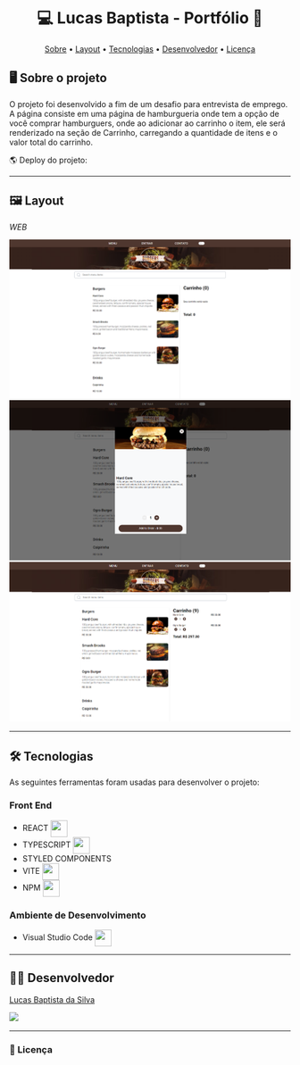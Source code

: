 <h1 align="center"> 💻 Lucas Baptista - Portfólio 🚀 </h1>

<p align="center">
 <a href="#-sobre-o-projeto">Sobre</a> •
 <a href="#-layout">Layout</a> • 
 <a href="#-tecnologias">Tecnologias</a> • 
 <a href="#-autor">Desenvolvedor</a> • 
 <a href="#user-content--licença">Licença</a>
</p>

## 🖥️ Sobre o projeto

O projeto foi desenvolvido a fim de um desafio para entrevista de emprego. 
A página consiste em uma página de hamburgueria onde tem a opção de você comprar hamburguers, onde ao adicionar ao carrinho o item, ele será renderizado na seção de Carrinho, carregando a quantidade de itens e o valor total do carrinho.

🌎 Deploy do projeto: []()

---

## 🖼️ Layout

_WEB_

![GK1](https://github.com/luscabap/hamburgueria/blob/main/public/web_01.png)
![GK1](https://github.com/luscabap/hamburgueria/blob/main/public/web_02.png)
![GK1](https://github.com/luscabap/hamburgueria/blob/main/public/web_03.png)


---

## 🛠 Tecnologias 

As seguintes ferramentas foram usadas para desenvolver o projeto:

### Front End
- REACT <img align="center" height="30" width="30" src="https://cdn.jsdelivr.net/gh/devicons/devicon/icons/react/react-original.svg"/>
- TYPESCRIPT <img align="center" height="30" width="30" src="https://cdn.jsdelivr.net/gh/devicons/devicon@latest/icons/typescript/typescript-original.svg"/>
- STYLED COMPONENTS 
- VITE <img align="center" height="30" width="30" src="https://cdn.jsdelivr.net/gh/devicons/devicon@latest/icons/vitejs/vitejs-original.svg"/>
- NPM <img align="center" height="30" width="30" src="https://cdn.jsdelivr.net/gh/devicons/devicon@latest/icons/npm/npm-original-wordmark.svg"/>
 
          
### Ambiente de Desenvolvimento
- Visual Studio Code <img align="center" height="30" width="30" src="https://cdn.jsdelivr.net/gh/devicons/devicon/icons/vscode/vscode-original-wordmark.svg"/>

---

## 👨‍🎓 Desenvolvedor

<a href="https://www.linkedin.com/in/lucas-baptista-da-silva-133779233/">
Lucas Baptista da Silva</a>

<br/>

<a href = "mailto:lucasbaptistasilva.dev@gmail.com"><img src="https://img.shields.io/badge/-Gmail-%23333?style=for-the-badge&logo=gmail&logoColor=white"  target="_blank"></a>

---

### 📝 Licença

